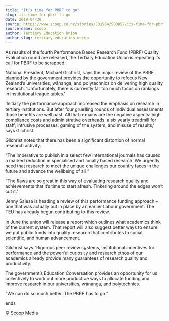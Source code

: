 ```yaml
---
title: "It’s time for PBRF to go"
slug: its-time-for-pbrf-to-go
date: 2019-04-30
source: https://www.scoop.co.nz/stories/ED1904/S00052/its-time-for-pbrf-to-go.htm
source-name: Scoop
author: Tertiary Education Union
author-slug: tertiary-education-union
---
```


<p>As results of the fourth Performance Based Research
Fund (PBRF) Quality Evaluation round are released, the
Tertiary Education Union is repeating its call for PBRF to
be scrapped.</p>

<p>National President, Michael Gilchrist,
says the major review of the PBRF planned by the government
provides the opportunity to refocus New Zealand’s
universities, wānanga, and polytechnics on delivering high
quality research. ‘Unfortunately, there is currently far
too much focus on rankings in institutional league
tables.’</p>

<p>‘Initially the performance approach
increased the emphasis on research in tertiary institutions.
But after four gruelling rounds of individual assessments
those benefits are well past. All that remains are the
negative aspects: high compliance costs and administrative
overheads; a six yearly treadmill for staff; intrusive
processes; gaming of the system; and misuse of results,’
says Gilchrist.</p>

<p>Gilchrist notes that there has been
a significant distortion of normal research activity.</p>

<p>“The imperative to publish in a select few
international journals has caused a marked reduction in
specialised and locally based research. We urgently need
that research to meet the unique challenges our country
faces in the future and advance the wellbeing of all.”</p>

<p> “The flaws are so great in this way of evaluating
research quality and achievements that it’s time to start
afresh. Tinkering around the edges won’t cut it.’</p>

<p>Jenny Salesa is heading a review of this performance
funding approach – one that was actually put in place by
an earlier Labour government. The TEU has already begun
contributing to this review.
</p>

<p>In June the union will
release a report which outlines what academics think of the
current system. That report will also suggest better ways to
ensure we put public funds into quality research that
contributes to social, scientific, and human
advancement.</p>

<p>Gilchrist says “Rigorous peer review
systems, institutional incentives for performance and the
powerful curiosity and research ethos of our academics
already provide many guarantees of research quality and
productivity.</p>

<p>The government’s Education
Conversation provides an opportunity for us collectively to
work out more productive ways to allocate funding and
improve research in our universities, wānanga, and
polytechnics.</p>

<p>“We can do so much better. The PBRF
has to
go.”</p>

<p>ends
</p>

<p>
<a href="http://www.scoop.co.nz/about/terms.html" target="_blank"><span>© Scoop Media</span></a>
         </p>